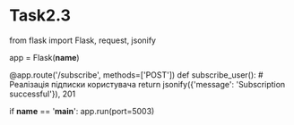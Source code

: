 # Task2.3
from flask import Flask, request, jsonify

app = Flask(__name__)

@app.route('/subscribe', methods=['POST'])
def subscribe_user():
    # Реалізація підписки користувача
    return jsonify({'message': 'Subscription successful'}), 201

if __name__ == '__main__':
    app.run(port=5003)
